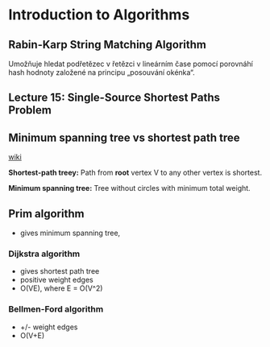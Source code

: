 # Introduction to Algorithms

## Rabin-Karp String Matching Algorithm

Umožňuje hledat podřetězec v řetězci v lineárním čase pomocí porovnáhí hash hodnoty založené na principu „posouvání okénka“.

## Lecture 15: Single-Source Shortest Paths Problem

## Minimum spanning tree vs shortest path tree
[wiki](https://cs.stackexchange.com/questions/18797/minimum-spanning-tree-vs-shortest-path)

**Shortest-path treey:** Path from **root** vertex V to any other vertex is shortest.

**Minimum spanning tree:** Tree without circles with minimum total weight. 

## Prim algorithm
- gives minimum spanning tree, 

### Dijkstra algorithm
- gives shortest path tree
- positive weight edges
- O(VE), where E = O(V^2)


### Bellmen-Ford algorithm
- +/- weight edges
- O(V+E)
